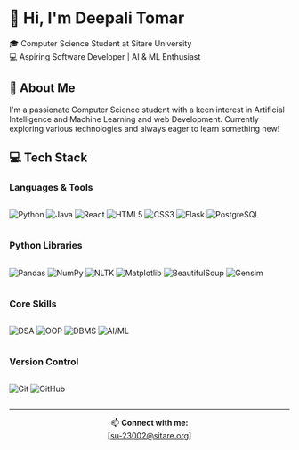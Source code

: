 # 👋 Hi, I'm Deepali Tomar

🎓 Computer Science Student at Sitare University  
💻 Aspiring Software Developer | AI & ML Enthusiast

## 🚀 About Me
I'm a passionate Computer Science student with a keen interest in Artificial Intelligence and Machine Learning and web Development. Currently exploring various technologies and always eager to learn something new!

## 💻 Tech Stack

### Languages & Tools
<div style="display: flex; flex-wrap: wrap; gap: 5px;">
  
![Python](https://img.shields.io/badge/-Python-3776AB?style=flat&logo=python&logoColor=white)
![Java](https://img.shields.io/badge/-Java-007396?style=flat&logo=java&logoColor=white)
![React](https://img.shields.io/badge/-React-61DAFB?style=flat&logo=react&logoColor=black)
![HTML5](https://img.shields.io/badge/-HTML5-E34F26?style=flat&logo=html5&logoColor=white)
![CSS3](https://img.shields.io/badge/-CSS3-1572B6?style=flat&logo=css3&logoColor=white)
![Flask](https://img.shields.io/badge/-Flask-000000?style=flat&logo=flask&logoColor=white)
![PostgreSQL](https://img.shields.io/badge/-PostgreSQL-336791?style=flat&logo=postgresql&logoColor=white)
</div>

### Python Libraries
<div style="display: flex; flex-wrap: wrap; gap: 5px;">

![Pandas](https://img.shields.io/badge/-Pandas-150458?style=flat&logo=pandas&logoColor=white)
![NumPy](https://img.shields.io/badge/-NumPy-013243?style=flat&logo=numpy&logoColor=white)
![NLTK](https://img.shields.io/badge/-NLTK-222222?style=flat)
![Matplotlib](https://img.shields.io/badge/-Matplotlib-11557c?style=flat)
![BeautifulSoup](https://img.shields.io/badge/-BeautifulSoup-43b02a?style=flat)
![Gensim](https://img.shields.io/badge/-Gensim-FF6F61?style=flat)
</div>

### Core Skills
<div style="display: flex; flex-wrap: wrap; gap: 5px;">

![DSA](https://img.shields.io/badge/-DSA-FF6B6B?style=flat)
![OOP](https://img.shields.io/badge/-OOP-47A248?style=flat)
![DBMS](https://img.shields.io/badge/-DBMS-4479A1?style=flat)
![AI/ML](https://img.shields.io/badge/-AI%2FML-FF9900?style=flat)
</div>

### Version Control
<div style="display: flex; flex-wrap: wrap; gap: 5px;">

![Git](https://img.shields.io/badge/-Git-F05032?style=flat&logo=git&logoColor=white)
![GitHub](https://img.shields.io/badge/-GitHub-181717?style=flat&logo=github)
</div>

---
<div align="center">
  
📫 **Connect with me:**  
[su-23002@sitare.org]
</div>

